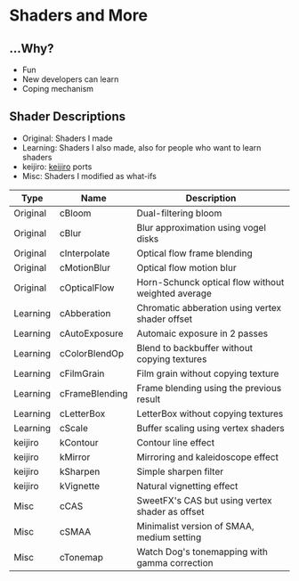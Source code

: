 
# Shaders and More

## ...Why?
- Fun
- New developers can learn
- Coping mechanism

## Shader Descriptions
- Original: Shaders I made
- Learning: Shaders I also made, also for people who want to learn shaders
- keijiro: [keijiro](https://github.com/keijiro) ports
- Misc: Shaders I modified as what-ifs

Type|Name|Description
----|----|-----------
Original|cBloom      |Dual-filtering bloom
Original|cBlur       |Blur approximation using vogel disks
Original|cInterpolate|Optical flow frame blending
Original|cMotionBlur |Optical flow motion blur
Original|cOpticalFlow|Horn-Schunck optical flow without weighted average
Learning|cAbberation   |Chromatic abberation using vertex shader offset
Learning|cAutoExposure |Automaic exposure in 2 passes
Learning|cColorBlendOp |Blend to backbuffer without copying textures
Learning|cFilmGrain    |Film grain without copying texture
Learning|cFrameBlending|Frame blending using the previous result
Learning|cLetterBox    |LetterBox without copying textures
Learning|cScale        |Buffer scaling using vertex shaders
keijiro|kContour |Contour line effect
keijiro|kMirror  |Mirroring and kaleidoscope effect
keijiro|kSharpen |Simple sharpen filter
keijiro|kVignette|Natural vignetting effect
Misc|cCAS    |SweetFX's CAS but using vertex shader as offset
Misc|cSMAA   |Minimalist version of SMAA, medium setting
Misc|cTonemap|Watch Dog's tonemapping with gamma correction
